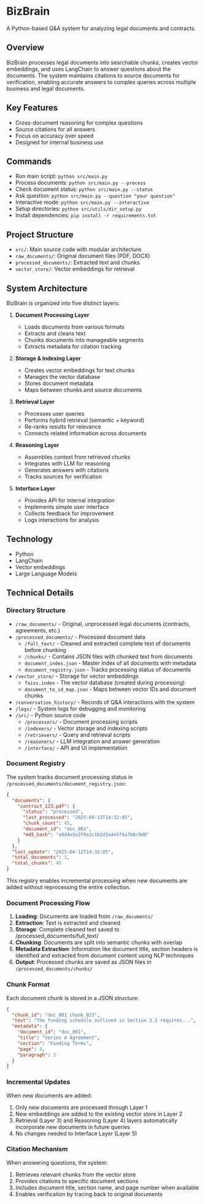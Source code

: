 # BizBrain

A Python-based Q&A system for analyzing legal documents and contracts.


## Overview

BizBrain processes legal documents into searchable chunks, creates vector embeddings, and uses LangChain to answer questions about the documents. The system maintains citations to source documents for verification, enabling accurate answers to complex queries across multiple business and legal documents.

## Key Features

- Cross-document reasoning for complex questions
- Source citations for all answers
- Focus on accuracy over speed
- Designed for internal business use

## Commands
- Run main script: `python src/main.py`
- Process documents: `python src/main.py --process`
- Check document status: `python src/main.py --status`
- Ask question: `python src/main.py --question "your question"`
- Interactive mode: `python src/main.py --interactive`
- Setup directories: `python src/utils/dir_setup.py`
- Install dependencies: `pip install -r requirements.txt`


## Project Structure
- `src/`: Main source code with modular architecture
- `raw_documents/`: Original document files (PDF, DOCX)
- `processed_documents/`: Extracted text and chunks
- `vector_store/`: Vector embeddings for retrieval



## System Architecture

BizBrain is organized into five distinct layers:

1. **Document Processing Layer**
   - Loads documents from various formats
   - Extracts and cleans text
   - Chunks documents into manageable segments
   - Extracts metadata for citation tracking

2. **Storage & Indexing Layer**
   - Creates vector embeddings for text chunks
   - Manages the vector database
   - Stores document metadata
   - Maps between chunks and source documents

3. **Retrieval Layer**
   - Processes user queries
   - Performs hybrid retrieval (semantic + keyword)
   - Re-ranks results for relevance
   - Connects related information across documents

4. **Reasoning Layer**
   - Assembles context from retrieved chunks
   - Integrates with LLM for reasoning
   - Generates answers with citations
   - Tracks sources for verification

5. **Interface Layer**
   - Provides API for internal integration
   - Implements simple user interface
   - Collects feedback for improvement
   - Logs interactions for analysis

## Technology

- Python
- LangChain
- Vector embeddings
- Large Language Models


## Technical Details

### Directory Structure

- `/raw_documents/` - Original, unprocessed legal documents (contracts, agreements, etc.)
- `/processed_documents/` - Processed document data
  - `/full_text/` - Cleaned and extracted complete text of documents before chunking
  - `/chunks/` - Contains JSON files with chunked text from documents
  - `document_index.json` - Master index of all documents with metadata
  - `document_registry.json` - Tracks processing status of documents
- `/vector_store/` - Storage for vector embeddings
  - `faiss.index` - The vector database (created during processing)
  - `document_to_id_map.json` - Maps between vector IDs and document chunks
- `/conversation_history/` - Records of Q&A interactions with the system
- `/logs/` - System logs for debugging and monitoring
- `/src/` - Python source code
  - `/processors/` - Document processing scripts
  - `/indexers/` - Vector storage and indexing scripts
  - `/retrievers/` - Query and retrieval scripts
  - `/reasoners/` - LLM integration and answer generation
  - `/interface/` - API and UI implementation



### Document Registry

The system tracks document processing status in `/processed_documents/document_registry.json`:

```json
{
  "documents": {
    "contract_123.pdf": {
      "status": "processed",
      "last_processed": "2025-04-12T14:32:05",
      "chunk_count": 45,
      "document_id": "doc_001",
      "md5_hash": "e8d4e5e2f0a3c1b2d3a4e5f6a7b8c9d0"
    }
  },
  "last_update": "2025-04-12T14:32:05",
  "total_documents": 1,
  "total_chunks": 45
}
```

This registry enables incremental processing when new documents are added without reprocessing the entire collection.

### Document Processing Flow

1. **Loading**: Documents are loaded from `/raw_documents/`
2. **Extraction**: Text is extracted and cleaned
3. **Storage**: Complete cleaned text saved to /processed_documents/full_text/
4. **Chunking**: Documents are split into semantic chunks with overlap
5. **Metadata Extraction**: Information like document title, section headers is identified and extracted from document content using NLP techniques
6. **Output**: Processed chunks are saved as JSON files in `/processed_documents/chunks/`

### Chunk Format

Each document chunk is stored in a JSON structure:

```json
{
  "chunk_id": "doc_001_chunk_023",
  "text": "The funding schedule outlined in Section 3.2 requires...",
  "metadata": {
    "document_id": "doc_001",
    "title": "Series A Agreement",
    "section": "Funding Terms",
    "page": 4,
    "paragraph": 2
  }
}
```

### Incremental Updates

When new documents are added:
1. Only new documents are processed through Layer 1
2. New embeddings are added to the existing vector store in Layer 2
3. Retrieval (Layer 3) and Reasoning (Layer 4) layers automatically incorporate new documents in future queries
4. No changes needed to Interface Layer (Layer 5)

### Citation Mechanism

When answering questions, the system:
1. Retrieves relevant chunks from the vector store
2. Provides citations to specific document sections
3. Includes document title, section name, and page number when available
4. Enables verification by tracing back to original documents